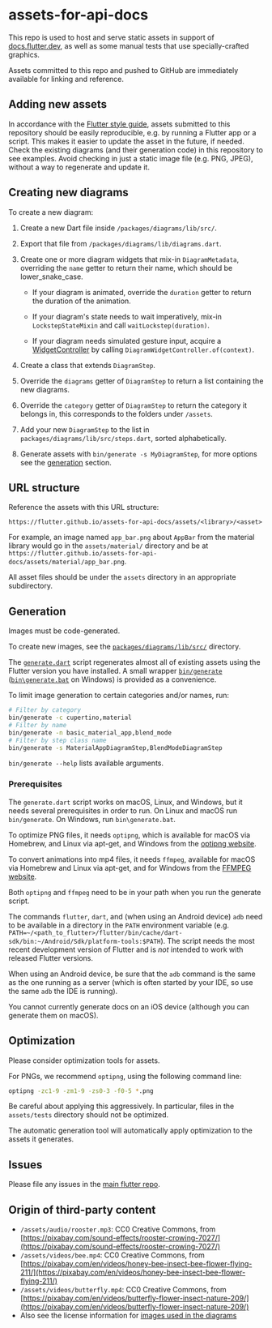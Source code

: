 # assets-for-api-docs

This repo is used to host and serve static assets in support of
[docs.flutter.dev](https://docs.flutter.dev), as well as some manual tests that use
specially-crafted graphics.

Assets committed to this repo and pushed to GitHub are immediately
available for linking and reference.

## Adding new assets

In accordance with the [Flutter style guide](https://github.com/flutter/flutter/wiki/Style-guide-for-Flutter-repo#provide-illustrations-diagrams-or-screenshots),
assets submitted to this repository should be easily reproducible, e.g. by
running a Flutter app or a script. This makes it easier to update the asset in
the future, if needed. Check the existing diagrams (and their generation code)
in this repository to see examples. Avoid checking in just a static image file
(e.g. PNG, JPEG), without a way to regenerate and update it.

## Creating new diagrams

To create a new diagram:

1. Create a new Dart file inside `/packages/diagrams/lib/src/`.

2. Export that file from `/packages/diagrams/lib/diagrams.dart`.

3. Create one or more diagram widgets that mix-in `DiagramMetadata`, overriding the `name` getter to return their name,
   which should be lower_snake_case.

    * If your diagram is animated, override the `duration` getter to return the duration of the animation.

    * If your diagram's state needs to wait imperatively, mix-in `LockstepStateMixin` and call `waitLockstep(duration)`.

    * If your diagram needs simulated gesture input, acquire a [WidgetController](https://api.flutter.dev/flutter/flutter_test/WidgetController-class.html)
      by calling `DiagramWidgetController.of(context)`.

4. Create a class that extends `DiagramStep`.

5. Override the `diagrams` getter of `DiagramStep` to return a list containing the new diagrams.

6. Override the `category` getter of `DiagramStep` to return the category it belongs in, this corresponds to the folders
   under `/assets`.

7. Add your new `DiagramStep` to the list in `packages/diagrams/lib/src/steps.dart`, sorted alphabetically.

8. Generate assets with `bin/generate -s MyDiagramStep`, for more options see the [generation](#Generation) section.

## URL structure

Reference the assets with this URL structure:

`https://flutter.github.io/assets-for-api-docs/assets/<library>/<asset>`

For example, an image named `app_bar.png` about `AppBar` from the
material library would go in the `assets/material/` directory and be at
`https://flutter.github.io/assets-for-api-docs/assets/material/app_bar.png`.

All asset files should be under the `assets` directory in an appropriate
subdirectory.

## Generation

Images must be code-generated.

To create new images, see the [`packages/diagrams/lib/src/`](./packages/diagrams/lib/src/) directory.

The [`generate.dart`](./bin/generate.dart) script regenerates almost all of existing assets
using the Flutter version you have installed. A small wrapper [`bin/generate`](./bin/generate)
([`bin\generate.bat`](./bin/generate.bat) on Windows)
is provided as a convenience.

To limit image generation to certain categories and/or names, run:
```sh
# Filter by category
bin/generate -c cupertino,material
# Filter by name
bin/generate -n basic_material_app,blend_mode
# Filter by step class name
bin/generate -s MaterialAppDiagramStep,BlendModeDiagramStep
```

`bin/generate --help` lists available arguments.

### Prerequisites

The `generate.dart` script works on macOS, Linux, and Windows, but it needs several prerequisites in order to run. On
Linux and macOS run `bin/generate`. On Windows, run `bin\generate.bat`.

To optimize PNG files, it needs `optipng`, which is available for macOS via Homebrew, and Linux via
apt-get, and Windows from the [optipng website](http://optipng.sourceforge.net/).

To convert animations into mp4 files, it needs `ffmpeg`, available for macOS via Homebrew and Linux
via apt-get, and for Windows from the [FFMPEG website](https://ffmpeg.org/download.html).

Both `optipng` and `ffmpeg` need to be in your path when you run the generate script.

The commands `flutter`, `dart`, and (when using an Android device) `adb` need to be available
in a directory in the `PATH` environment variable (e.g. `PATH=~/<path_to_flutter>/flutter/bin/cache/dart-sdk/bin:~/Android/Sdk/platform-tools:$PATH`).
The script needs the most recent development version of Flutter and is _not_ intended to work with released Flutter versions.

When using an Android device, be sure that the  `adb` command is the same as the one running
as a server (which is often started by your IDE, so use the same `adb` the IDE is running).

You cannot currently generate docs on an iOS device (although you can generate them on macOS).

## Optimization

Please consider optimization tools for assets.

For PNGs, we recommend `optipng`, using the following command line:

```bash
optipng -zc1-9 -zm1-9 -zs0-3 -f0-5 *.png
```

Be careful about applying this aggressively. In particular, files in
the `assets/tests` directory should not be optimized.

The automatic generation tool will automatically apply optimization to
the assets it generates.

## Issues

Please file any issues in the [main flutter repo](https://github.com/flutter/flutter/issues/new).

## Origin of third-party content

* `/assets/audio/rooster.mp3`: CC0 Creative Commons, from [https://pixabay.com/sound-effects/rooster-crowing-7027/](https://pixabay.com/sound-effects/rooster-crowing-7027/)
* `/assets/videos/bee.mp4`: CC0 Creative Commons, from [https://pixabay.com/en/videos/honey-bee-insect-bee-flower-flying-211/](https://pixabay.com/en/videos/honey-bee-insect-bee-flower-flying-211/)
* `/assets/videos/butterfly.mp4`: CC0 Creative Commons, from [https://pixabay.com/en/videos/butterfly-flower-insect-nature-209/](https://pixabay.com/en/videos/butterfly-flower-insect-nature-209/)
* Also see the license information for [images used in the diagrams](packages/diagrams/assets/README.md)
